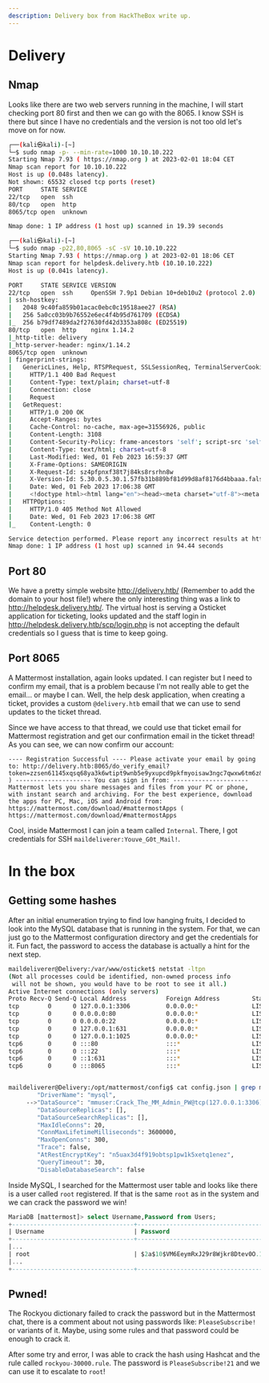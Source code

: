 ```yaml
---
description: Delivery box from HackTheBox write up.
---
```


# Delivery

## Nmap

Looks like there are two web servers running in the machine, I will start checking port 80 first and then we can go with the 8065. I know SSH is there but since I have no credentials and the version is not too old let's move on for now.

```bash
┌──(kali㉿kali)-[~]
└─$ sudo nmap -p- --min-rate=1000 10.10.10.222
Starting Nmap 7.93 ( https://nmap.org ) at 2023-02-01 18:04 CET
Nmap scan report for 10.10.10.222
Host is up (0.048s latency).
Not shown: 65532 closed tcp ports (reset)
PORT     STATE SERVICE
22/tcp   open  ssh
80/tcp   open  http
8065/tcp open  unknown

Nmap done: 1 IP address (1 host up) scanned in 19.39 seconds

┌──(kali㉿kali)-[~]
└─$ sudo nmap -p22,80,8065 -sC -sV 10.10.10.222
Starting Nmap 7.93 ( https://nmap.org ) at 2023-02-01 18:06 CET
Nmap scan report for helpdesk.delivery.htb (10.10.10.222)
Host is up (0.041s latency).

PORT     STATE SERVICE VERSION
22/tcp   open  ssh     OpenSSH 7.9p1 Debian 10+deb10u2 (protocol 2.0)
| ssh-hostkey: 
|   2048 9c40fa859b01acac0ebc0c19518aee27 (RSA)
|   256 5a0cc03b9b76552e6ec4f4b95d761709 (ECDSA)
|_  256 b79df7489da2f27630fd42d3353a808c (ED25519)
80/tcp   open  http    nginx 1.14.2
|_http-title: delivery
|_http-server-header: nginx/1.14.2
8065/tcp open  unknown
| fingerprint-strings: 
|   GenericLines, Help, RTSPRequest, SSLSessionReq, TerminalServerCookie: 
|     HTTP/1.1 400 Bad Request
|     Content-Type: text/plain; charset=utf-8
|     Connection: close
|     Request
|   GetRequest: 
|     HTTP/1.0 200 OK
|     Accept-Ranges: bytes
|     Cache-Control: no-cache, max-age=31556926, public
|     Content-Length: 3108
|     Content-Security-Policy: frame-ancestors 'self'; script-src 'self' cdn.rudderlabs.com
|     Content-Type: text/html; charset=utf-8
|     Last-Modified: Wed, 01 Feb 2023 16:59:37 GMT
|     X-Frame-Options: SAMEORIGIN
|     X-Request-Id: sz4pfpnxf38t7j84ks8rsrhn8w
|     X-Version-Id: 5.30.0.5.30.1.57fb31b889bf81d99d8af8176d4bbaaa.false
|     Date: Wed, 01 Feb 2023 17:06:38 GMT
|     <!doctype html><html lang="en"><head><meta charset="utf-8"><meta name="viewport" content="width=device-width,initial-scale=1,maximum-scale=1,user-scalable=0"><meta name="robots" content="noindex, nofollow"><meta name="referrer" content="no-referrer"><title>Mattermost</title><meta name="mobile-web-app-capable" content="yes"><meta name="application-name" content="Mattermost"><meta name="format-detection" content="telephone=no"><link re
|   HTTPOptions: 
|     HTTP/1.0 405 Method Not Allowed
|     Date: Wed, 01 Feb 2023 17:06:38 GMT
|_    Content-Length: 0

Service detection performed. Please report any incorrect results at https://nmap.org/submit/ .
Nmap done: 1 IP address (1 host up) scanned in 94.44 seconds
```

## Port 80

We have a pretty simple website http://delivery.htb/ (Remember to add the domain to your host file!) where the only interesting thing was a link to http://helpdesk.delivery.htb/. The virtual host is serving a Osticket application for ticketing, looks updated and the staff login in http://helpdesk.delivery.htb/scp/login.php is not accepting the default credentials so I guess that is time to keep going.

## Port 8065

A Mattermost installation, again looks updated. I can register but I need to confirm my email, that is a problem because I'm not really able to get the email... or maybe I can. Well, the help desk application, when creating a ticket, provides a custom `@delivery.htb` email that we can use to send updates to the ticket thread.

Since we have access to that thread, we could use that ticket email for Mattermost registration and get our confirmation email in the ticket thread! As you can see, we can now confirm our account:

```
---- Registration Successful ---- Please activate your email by going to: http://delivery.htb:8065/do_verify_email?token=zzsen61145xqsq68ya3k6wtipt9wnb5e9yxupcd9pkfmyoisaw3ngc7qwxw6tm6z&email=9517485%40delivery.htb ) --------------------- You can sign in from: --------------------- Mattermost lets you share messages and files from your PC or phone, with instant search and archiving. For the best experience, download the apps for PC, Mac, iOS and Android from: https://mattermost.com/download/#mattermostApps ( https://mattermost.com/download/#mattermostApps
```

Cool, inside Mattermost I can join a team called `Internal`. There, I got credentials for SSH `maildeliverer:Youve_G0t_Mail!`.

# In the box

## Getting some hashes

After an initial enumeration trying to find low hanging fruits, I decided to look into the MySQL database that is running in the system. For that, we can just go to the Mattermost configuration directory and get the credentials for it. Fun fact, the password to access the database is actually a hint for the next step.

```bash
maildeliverer@Delivery:/var/www/osticket$ netstat -ltpn
(Not all processes could be identified, non-owned process info
 will not be shown, you would have to be root to see it all.)
Active Internet connections (only servers)
Proto Recv-Q Send-Q Local Address           Foreign Address         State       PID/Program name    
tcp        0      0 127.0.0.1:3306          0.0.0.0:*               LISTEN      -                   
tcp        0      0 0.0.0.0:80              0.0.0.0:*               LISTEN      -                   
tcp        0      0 0.0.0.0:22              0.0.0.0:*               LISTEN      -                   
tcp        0      0 127.0.0.1:631           0.0.0.0:*               LISTEN      -                   
tcp        0      0 127.0.0.1:1025          0.0.0.0:*               LISTEN      -                   
tcp6       0      0 :::80                   :::*                    LISTEN      -                   
tcp6       0      0 :::22                   :::*                    LISTEN      -                   
tcp6       0      0 ::1:631                 :::*                    LISTEN      -                   
tcp6       0      0 :::8065                 :::*                    LISTEN      - 


maildeliverer@Delivery:/opt/mattermost/config$ cat config.json | grep mysql -A 10
        "DriverName": "mysql",
     -->"DataSource": "mmuser:Crack_The_MM_Admin_PW@tcp(127.0.0.1:3306)/mattermost?charset=utf8mb4,utf8\u0026readTimeout=30s\u0026writeTimeout=30s",
        "DataSourceReplicas": [],
        "DataSourceSearchReplicas": [],
        "MaxIdleConns": 20,
        "ConnMaxLifetimeMilliseconds": 3600000,
        "MaxOpenConns": 300,
        "Trace": false,
        "AtRestEncryptKey": "n5uax3d4f919obtsp1pw1k5xetq1enez",
        "QueryTimeout": 30,
        "DisableDatabaseSearch": false
```

Inside MySQL, I searched for the Mattermost user table and looks like there is a user called `root` registered. If that is the same `root` as in the system and we can crack the password we win!

```sql
MariaDB [mattermost]> select Username,Password from Users;
+----------------------------------+--------------------------------------------------------------+
| Username                         | Password                                                     |
+----------------------------------+--------------------------------------------------------------+
|...																							  |
| root                             | $2a$10$VM6EeymRxJ29r8Wjkr8Dtev0O.1STWb4.4ScG.anuu7v0EFJwgjjO |
|...																							  |
+----------------------------------+--------------------------------------------------------------+
```

## Pwned!

The Rockyou dictionary failed to crack the password but in the Mattermost chat, there is a comment about not using passwords like: `PleaseSubscribe!` or variants of it. Maybe, using some rules and that password could be enough to crack it.

After some try and error, I was able to crack the hash using Hashcat and the rule called `rockyou-30000.rule`. The password is `PleaseSubscribe!21` and we can use it to escalate to `root`!
